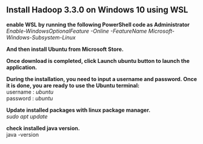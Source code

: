 ## Install Hadoop 3.3.0 on Windows 10 using WSL

**enable WSL by running the following PowerShell code as Administrator**  
*Enable-WindowsOptionalFeature -Online -FeatureName Microsoft-Windows-Subsystem-Linux*  

**And then install Ubuntu from Microsoft Store.**

**Once download is completed, click Launch ubuntu button to launch the application.**  

**During the installation, you need to input a username and password. Once it is done, you are ready to use the Ubuntu terminal:**  
username : *ubuntu*  
password : *ubuntu*  

  
  
**Update installed packages with linux package manager.**  
*sudo apt update*  

**check installed java version.**  
java -version
